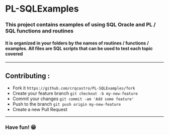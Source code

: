 # PL-SQLExamples
### This project contains examples of using SQL Oracle and PL / SQL functions and routines
#### It is organized in your folders by the names of routines / functions / examples. All files are SQL scripts that can be used to test each topic covered
<code><hr/></code>
## Contributing :

* Fork it `https://github.com/crqcastro/PL-SQLExamples/fork`
* Create your feature branch `git checkout -b my-new-feature`
* Commit your changes `git commit -am 'Add some feature'`
* Push to the branch `git push origin my-new-feature`
* Create a new Pull Request

<code><hr/></code>
### Have fun! :grin:

